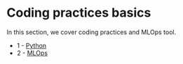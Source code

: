 # Coding practices basics


In this section, we cover coding practices and MLOps tool.

- 1 - [Python](./python/index.md)
- 2 - [MLOps](./MLOps/index.md)
